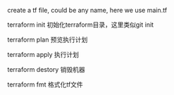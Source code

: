 create a tf file, could be any name, here we use main.tf


terraform init 初始化terraform目录，这里类似git init

terraform plan 预览执行计划

terraform apply 执行计划

terraform destory 销毁机器

terraform fmt 格式化tf文件
